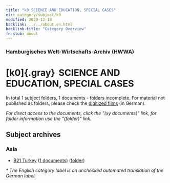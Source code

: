 ```yaml
---
title: "k0 SCIENCE AND EDUCATION, SPECIAL CASES"
etr: category/subject/k0
modified: 2020-12-18
backlink: ../../about.en.html
backlink-title: "Category Overview"
fn-stub: about
---
```


### Hamburgisches Welt-Wirtschafts-Archiv (HWWA)
# [k0]{.gray}&#8201; SCIENCE AND EDUCATION, SPECIAL CASES&#160; 





In total 1 subject folders, 1 documents - folders incomplete.
For material not published as folders, please check the [digitized films](/film/h1_sh) (in German).

_For direct access to the documents, click the "(xy documents)" link, for folder information use the "(folder)" link._

## Subject archives



### Asia

- [B21 Turkey](../../../geo/about.en.html#B21) (<a href="https://dfg-viewer.de/show/?tx_dlf[id]=https://pm20.zbw.eu/mets/sh/1411xx/141111/1609xx/160940/public.mets.en.xml" target="_blank">1 documents</a>) ([folder](http://purl.org/pressemappe20/folder/sh/141111,160940))


_* The English category label is an unchecked automated translation of the German label._

